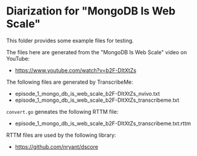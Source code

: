 # Diarization for "MongoDB Is Web Scale"

This folder provides some example files for testing.

The files here are generated from the "MongoDB Is Web Scale" video on YouTube:

* https://www.youtube.com/watch?v=b2F-DItXtZs

The following files are generated by TranscribeMe:

* episode_1_mongo_db_is_web_scale_b2F-DItXtZs_nvivo.txt
* episode_1_mongo_db_is_web_scale_b2F-DItXtZs_transcribeme.txt

`convert.go` geneates the following RTTM file:

* episode_1_mongo_db_is_web_scale_b2F-DItXtZs_transcribeme.txt.rttm

RTTM files are used by the following library:

* https://github.com/nryant/dscore